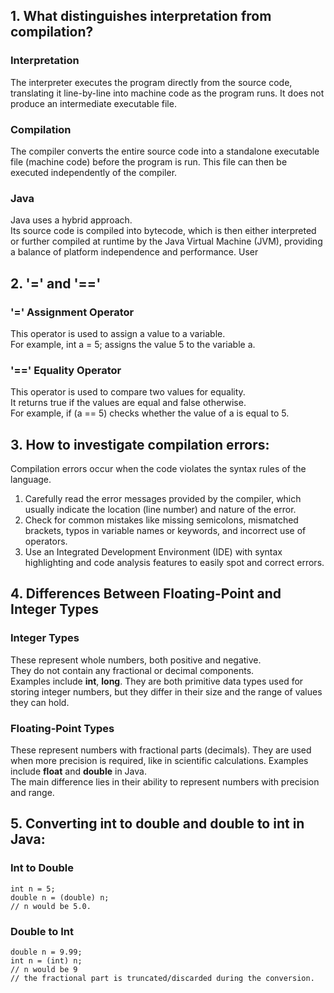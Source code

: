 ## 1. What distinguishes interpretation from compilation? 

### Interpretation
The interpreter executes the program directly from the source code, translating it line-by-line into machine code as the program runs. It does not produce an intermediate executable file.

### Compilation
The compiler converts the entire source code into a standalone executable file (machine code) before the program is run. This file can then be executed independently of the compiler.

### Java
Java uses a hybrid approach.<br> Its source code is compiled into bytecode, which is then either interpreted or further compiled at runtime by the Java Virtual Machine (JVM), providing a balance of platform independence and performance.
User

## 2. '=' and '=='
### '=' Assignment Operator
This operator is used to assign a value to a variable. <br>
For example, int a = 5; assigns the value 5 to the variable a.
### '==' Equality Operator
This operator is used to compare two values for equality. <br>
It returns true if the values are equal and false otherwise. <br>
For example, if (a == 5) checks whether the value of a is equal to 5.

## 3. How to investigate compilation errors:
Compilation errors occur when the code violates the syntax rules of the language.
1. Carefully read the error messages provided by the compiler, which usually indicate the location (line number) and nature of the error.
2. Check for common mistakes like missing semicolons, mismatched brackets, typos in variable names or keywords, and incorrect use of operators.
3. Use an Integrated Development Environment (IDE) with syntax highlighting and code analysis features to easily spot and correct errors.

## 4. Differences Between Floating-Point and Integer Types
### Integer Types
These represent whole numbers, both positive and negative. <br>
They do not contain any fractional or decimal components. <br>
Examples include <strong>int</strong>, <strong>long</strong>. They are both primitive data types used for storing integer numbers, but they differ in their size and the range of values they can hold.
### Floating-Point Types
These represent numbers with fractional parts (decimals). They are used when more precision is required, like in scientific calculations. Examples include <strong>float</strong> and <strong>double</strong> in Java.<br>
The main difference lies in their ability to represent numbers with precision and range.
## 5. Converting int to double and double to int in Java:
### Int to Double
```
int n = 5;
double n = (double) n;
// n would be 5.0.
```
### Double to Int
```
double n = 9.99;
int n = (int) n;
// n would be 9
// the fractional part is truncated/discarded during the conversion.
```
